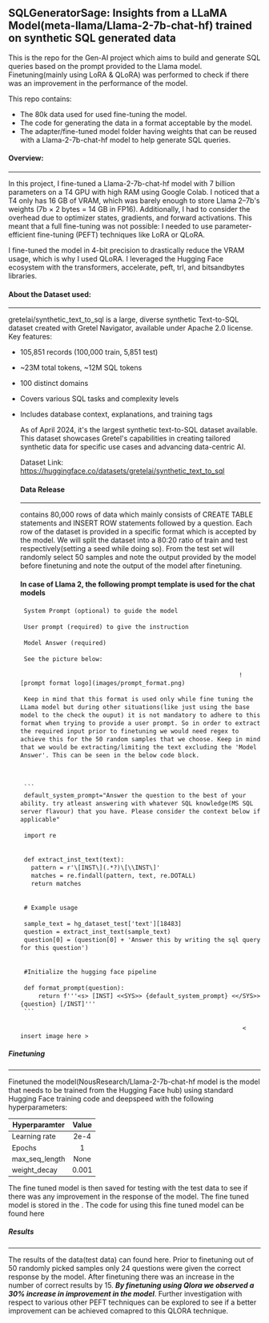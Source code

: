 ## **SQLGeneratorSage: Insights from a  LLaMA Model(meta-llama/Llama-2-7b-chat-hf) trained on synthetic SQL generated data**

  This is the repo for the Gen-AI project which aims to build and generate SQL queries based on the prompt provided to the Llama model. Finetuning(mainly using LoRA & QLoRA) was performed to check if there was an improvement in the performance of the model. 
  
  
  This repo contains:
  * The 80k data used for used fine-tuning the model.
  * The code for generating the data in a format acceptable by the model.
  * The adapter/fine-tuned model folder having weights that can be reused with a Llama-2-7b-chat-hf model to help generate SQL queries.  
 
  #### Overview:
  -----------------------------
  In this project, I fine-tuned a Llama-2-7b-chat-hf model with 7 billion parameters on a T4 GPU with high RAM using Google Colab. I noticed that a T4 only has 16 GB of VRAM, which was barely enough to store Llama 2–7b's weights (7b × 2 bytes = 14 GB in FP16). Additionally, I had to consider the overhead due to optimizer states, gradients, and forward activations. This meant that a full fine-tuning was not possible: I needed to use parameter-efficient fine-tuning (PEFT) techniques like LoRA or QLoRA.
  
  I fine-tuned the model in 4-bit precision to drastically reduce the VRAM usage, which is why I used QLoRA. I leveraged the Hugging Face ecosystem with the transformers, accelerate, peft, trl, and bitsandbytes libraries.



  #### About the Dataset used:
  --------------------------------
  gretelai/synthetic_text_to_sql is a large, diverse synthetic Text-to-SQL dataset created with Gretel Navigator, available under Apache 2.0 license.
  Key features:

* 105,851 records (100,000 train, 5,851 test)
* ~23M total tokens, ~12M SQL tokens
* 100 distinct domains
* Covers various SQL tasks and complexity levels
* Includes database context, explanations, and training tags

  As of April 2024, it's the largest synthetic text-to-SQL dataset available. This dataset showcases Gretel's capabilities in creating tailored synthetic data for specific use cases and advancing data-centric AI.


  Dataset Link: https://huggingface.co/datasets/gretelai/synthetic_text_to_sql
  
  #### Data Release
  --------------------------------------------------------------------------------------------------------------------------------------
  
  <provide folder path here> contains 80,000 rows of data which mainly consists of CREATE TABLE statements and INSERT ROW statements followed by a question. Each row of the dataset is provided in a specific format which is accepted by the model. We will split the dataset into a 80:20 ratio of train and test respectively(setting a seed while doing so). From the test set will randomly select 50 samples and note the output provided by the model before finetuning and note the output of the model after finetuning.
  
  
  #### In case of Llama 2, the following prompt template is used for the chat models
  
       System Prompt (optional) to guide the model
	   
	   User prompt (required) to give the instruction
	   
	   Model Answer (required)
	   
	   See the picture below:
	   
	                                                               ![prompt format logo](images/prompt_format.png)
	   
	   Keep in mind that this format is used only while fine tuning the LLama model but during other situations(like just using the base model to the check the ouput) it is not mandatory to adhere to this format when trying to provide a user prompt. So in order to extract the required input prior to finetuning we would need regex to achieve this for the 50 random samples that we choose. Keep in mind that we would be extracting/limiting the text excluding the 'Model Answer'. This can be seen in the below code block.
	   
	   
	   
	   ```
	   default_system_prompt="Answer the question to the best of your ability. try atleast answering with whatever SQL knowledge(MS SQL server flavour) that you have. Please consider the context below if applicable"
	   
	   import re
	   
	   
	   def extract_inst_text(text):
	     pattern = r'\[INST\](.*?)\[\\INST\]'
	     matches = re.findall(pattern, text, re.DOTALL)
	     return matches
	   
	   
	   # Example usage
	   
	   sample_text = hg_dataset_test['text'][18483]
	   question = extract_inst_text(sample_text)
	   question[0] = (question[0] + 'Answer this by writing the sql query for this question')
	   
	   
	   #Initialize the hugging face pipeline
	   
	   def format_prompt(question):
	       return f'''<s> [INST] <<SYS>> {default_system_prompt} <</SYS>> {question} [/INST]'''
	   ```
	   
	                                                                < insert image here >
																	
	
	
	
	

 ##### Finetuning
 -------------------------------------------------------------------------------------------------------------------------------
 
 Finetuned the model(NousResearch/Llama-2-7b-chat-hf  model is the model that needs to be trained from the Hugging Face hub) using standard Hugging Face training code and deepspeed with the following hyperparameters:
 
   | Hyperparamter |Value |
   | ------------- |:----:|
   | Learning rate | 2e-4 |
   | Epochs	       |  1   |
   | max_seq_length| None |
   | weight_decay  | 0.001|
   
  
  The fine tuned model is then saved for testing with the test data to see if there was any improvement in the response of the model. The fine tuned model is stored in the <folder>. The code for using this fine tuned model can be found here <provide link to the code>



##### Results
----------------------------------------------------------------------------------------------------------------------------------------------------------

The results of the data(test data) can found here. Prior to finetuning out of 50 randomly picked samples only 24 questions were given the correct response by the model. After finetuning there was an increase in the number of correct results by 15. _**By finetuning using Qlora we observed a 30% increase in improvement in the model**_. Further investigation with respect to various other PEFT techniques can be explored to see if a better improvement can be achieved comapred to this QLORA technique.
  